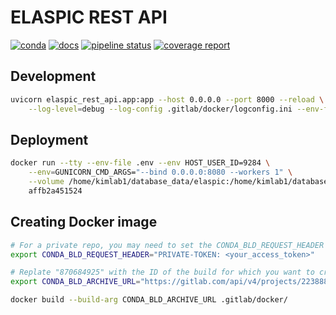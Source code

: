# ELASPIC REST API

[![conda](https://img.shields.io/conda/dn/ostrokach-forge/elaspic-rest-api.svg)](https://anaconda.org/ostrokach-forge/elaspic-rest-api/)
[![docs](https://img.shields.io/badge/docs-v0.1.0-blue.svg)](https://elaspic.gitlab.io/elaspic-rest-api/v0.1.0/)
[![pipeline status](https://gitlab.com/elaspic/elaspic-rest-api/badges/v0.1.0/pipeline.svg)](https://gitlab.com/elaspic/elaspic-rest-api/commits/v0.1.0/)
[![coverage report](https://gitlab.com/elaspic/elaspic-rest-api/badges/v0.1.0/coverage.svg)](https://elaspic.gitlab.io/elaspic-rest-api/v0.1.0/htmlcov/)

## Development

```bash
uvicorn elaspic_rest_api.app:app --host 0.0.0.0 --port 8000 --reload \
    --log-level=debug --log-config .gitlab/docker/logconfig.ini --env-file .env
```

## Deployment

```bash
docker run --tty --env-file .env --env HOST_USER_ID=9284 \
    --env=GUNICORN_CMD_ARGS="--bind 0.0.0.0:8080 --workers 1" \
    --volume /home/kimlab1/database_data/elaspic:/home/kimlab1/database_data/elaspic:rw \
    affb2a451524
```

## Creating Docker image

```bash
# For a private repo, you may need to set the CONDA_BLD_REQUEST_HEADER environment variable
export CONDA_BLD_REQUEST_HEADER="PRIVATE-TOKEN: <your_access_token>"

# Replate "870684925" with the ID of the build for which you want to create the image
export CONDA_BLD_ARCHIVE_URL="https://gitlab.com/api/v4/projects/22388857/jobs/870684925/artifacts"

docker build --build-arg CONDA_BLD_ARCHIVE_URL .gitlab/docker/
```

